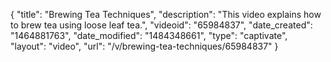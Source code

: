 {
    "title": "Brewing Tea Techniques",
    "description": "This video explains how to brew tea using loose leaf tea.",
    "videoid": "65984837",
    "date_created": "1464881763",
    "date_modified": "1484348661",
    "type": "captivate",
    "layout": "video",
    "url": "\/v\/brewing-tea-techniques\/65984837"
}